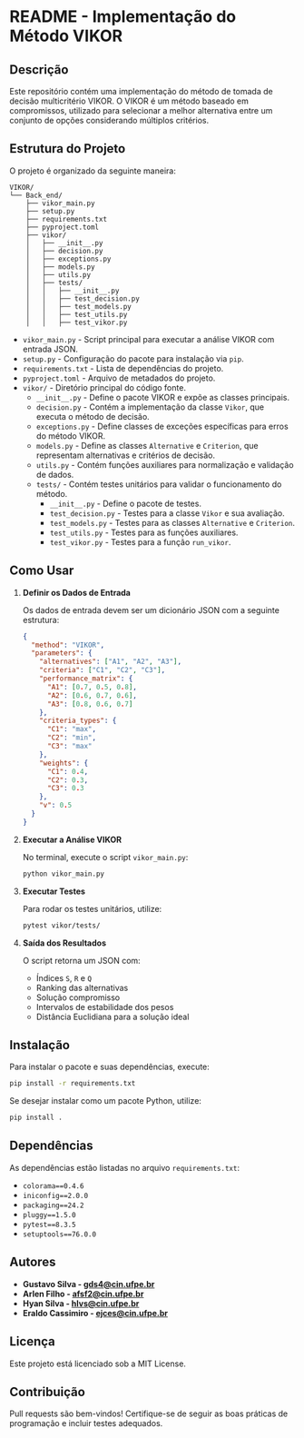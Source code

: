 # README - Implementação do Método VIKOR

## Descrição
Este repositório contém uma implementação do método de tomada de decisão multicritério VIKOR. O VIKOR é um método baseado em compromissos, utilizado para selecionar a melhor alternativa entre um conjunto de opções considerando múltiplos critérios.

## Estrutura do Projeto

O projeto é organizado da seguinte maneira:

```
VIKOR/
└── Back_end/
    ├── vikor_main.py
    ├── setup.py
    ├── requirements.txt
    ├── pyproject.toml
    ├── vikor/
    │   ├── __init__.py
    │   ├── decision.py
    │   ├── exceptions.py
    │   ├── models.py
    │   ├── utils.py
    │   ├── tests/
    │   │   ├── __init__.py
    │   │   ├── test_decision.py
    │   │   ├── test_models.py
    │   │   ├── test_utils.py
    │   │   ├── test_vikor.py
```

- `vikor_main.py` - Script principal para executar a análise VIKOR com entrada JSON.
- `setup.py` - Configuração do pacote para instalação via `pip`.
- `requirements.txt` - Lista de dependências do projeto.
- `pyproject.toml` - Arquivo de metadados do projeto.
- `vikor/` - Diretório principal do código fonte.
  - `__init__.py` - Define o pacote VIKOR e expõe as classes principais.
  - `decision.py` - Contém a implementação da classe `Vikor`, que executa o método de decisão.
  - `exceptions.py` - Define classes de exceções específicas para erros do método VIKOR.
  - `models.py` - Define as classes `Alternative` e `Criterion`, que representam alternativas e critérios de decisão.
  - `utils.py` - Contém funções auxiliares para normalização e validação de dados.
  - `tests/` - Contém testes unitários para validar o funcionamento do método.
    - `__init__.py` - Define o pacote de testes.
    - `test_decision.py` - Testes para a classe `Vikor` e sua avaliação.
    - `test_models.py` - Testes para as classes `Alternative` e `Criterion`.
    - `test_utils.py` - Testes para as funções auxiliares.
    - `test_vikor.py` - Testes para a função `run_vikor`.

## Como Usar

1. **Definir os Dados de Entrada**
   
   Os dados de entrada devem ser um dicionário JSON com a seguinte estrutura:

   ```json
   {
     "method": "VIKOR",
     "parameters": {
       "alternatives": ["A1", "A2", "A3"],
       "criteria": ["C1", "C2", "C3"],
       "performance_matrix": {
         "A1": [0.7, 0.5, 0.8],
         "A2": [0.6, 0.7, 0.6],
         "A3": [0.8, 0.6, 0.7]
       },
       "criteria_types": {
         "C1": "max",
         "C2": "min",
         "C3": "max"
       },
       "weights": {
         "C1": 0.4,
         "C2": 0.3,
         "C3": 0.3
       },
       "v": 0.5
     }
   }
   ```

2. **Executar a Análise VIKOR**
   
   No terminal, execute o script `vikor_main.py`:
   
   ```bash
   python vikor_main.py
   ```

3. **Executar Testes**
   
   Para rodar os testes unitários, utilize:
   
   ```bash
   pytest vikor/tests/
   ```

4. **Saída dos Resultados**

   O script retorna um JSON com:
   - Índices `S`, `R` e `Q`
   - Ranking das alternativas
   - Solução compromisso
   - Intervalos de estabilidade dos pesos
   - Distância Euclidiana para a solução ideal

## Instalação

Para instalar o pacote e suas dependências, execute:

```bash
pip install -r requirements.txt
```

Se desejar instalar como um pacote Python, utilize:

```bash
pip install .
```

## Dependências

As dependências estão listadas no arquivo `requirements.txt`:
- `colorama==0.4.6`
- `iniconfig==2.0.0`
- `packaging==24.2`
- `pluggy==1.5.0`
- `pytest==8.3.5`
- `setuptools==76.0.0`

## Autores
- **Gustavo Silva - gds4@cin.ufpe.br**
- **Arlen Filho - afsf2@cin.ufpe.br**
- **Hyan Silva - hlvs@cin.ufpe.br**
- **Eraldo Cassimiro - ejces@cin.ufpe.br**

## Licença
Este projeto está licenciado sob a MIT License.

## Contribuição
Pull requests são bem-vindos! Certifique-se de seguir as boas práticas de programação e incluir testes adequados.

